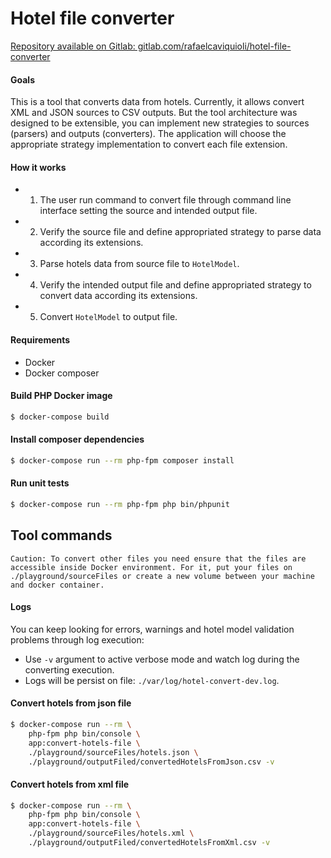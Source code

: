 # Hotel file converter

[Repository available on Gitlab: gitlab.com/rafaelcaviquioli/hotel-file-converter](https://gitlab.com/rafaelcaviquioli/hotel-file-converter)

#### Goals

This is a tool that converts data from hotels. Currently, it allows convert XML and JSON sources to CSV outputs. But the tool architecture was designed to be extensible, you can implement new strategies to sources (parsers) and outputs (converters). The application will choose the appropriate strategy implementation to convert each file extension.

#### How it works

- 1. The user run command to convert file through command line interface setting the source and  intended output file.
- 2. Verify the source file and define appropriated strategy to parse data according its extensions.
- 3. Parse hotels data from source file to `HotelModel`.
- 4. Verify the intended output file and define appropriated strategy to convert data according its extensions.
- 5. Convert `HotelModel` to output file.

#### Requirements

- Docker
- Docker composer

#### Build PHP Docker image

```bash
$ docker-compose build
```

#### Install composer dependencies

```bash
$ docker-compose run --rm php-fpm composer install
```

#### Run unit tests

```bash
$ docker-compose run --rm php-fpm php bin/phpunit
```

## Tool commands

`Caution: To convert other files you need ensure that the files are accessible inside Docker environment. For it, put your files on ./playground/sourceFiles or create a new volume between your machine and docker container.`

#### Logs

You can keep looking for errors, warnings and hotel model validation problems through log execution:

- Use `-v` argument to active verbose mode and watch log during the converting execution.
- Logs will be persist on file: `./var/log/hotel-convert-dev.log`.

#### Convert hotels from json file

```bash
$ docker-compose run --rm \
    php-fpm php bin/console \
    app:convert-hotels-file \
    ./playground/sourceFiles/hotels.json \
    ./playground/outputFiled/convertedHotelsFromJson.csv -v
```

#### Convert hotels from xml file

```bash
$ docker-compose run --rm \
    php-fpm php bin/console \
    app:convert-hotels-file \
    ./playground/sourceFiles/hotels.xml \
    ./playground/outputFiled/convertedHotelsFromXml.csv -v
```